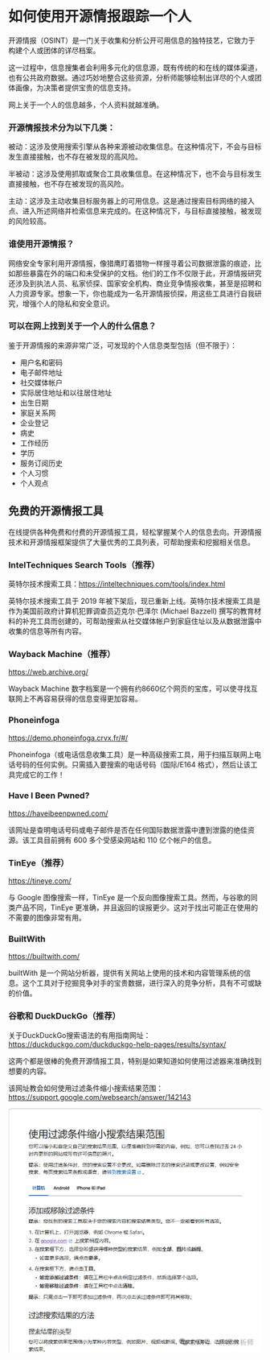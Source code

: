 # 如何使用开源情报跟踪一个人

开源情报（OSINT）是一门关于收集和分析公开可用信息的独特技艺，它致力于构建个人或团体的详尽档案。

这一过程中，信息搜集者会利用多元化的信息源，既有传统的和在线的媒体渠道，也有公共政府数据。通过巧妙地整合这些资源，分析师能够绘制出详尽的个人或团体画像，为决策者提供宝贵的信息支持。

网上关于一个人的信息越多，个人资料就越准确。

### 开源情报技术分为以下几类：

被动：这涉及使用搜索引擎从各种来源被动收集信息。在这种情况下，不会与目标发生直接接触，也不存在被发现的高风险。

半被动：这涉及使用抓取或聚合工具收集信息。在这种情况下，也不会与目标发生直接接触，也不存在被发现的高风险。

主动：这涉及主动收集目标服务器上的可用信息。这是通过搜索目标网络的接入点、进入所述网络并检索信息来完成的。在这种情况下，与目标直接接触，被发现的风险较高。

### 谁使用开源情报？

网络安全专家利用开源情报，像猎鹰盯着猎物一样搜寻着公司数据泄露的痕迹，比如那些暴露在外的端口和未受保护的文档。他们的工作不仅限于此，开源情报研究还涉及到执法人员、私家侦探、国家安全机构、商业竞争情报收集，甚至是招聘和人力资源专家。想象一下，你也能成为一名开源情报侦探，用这些工具进行自我研究，增强个人的隐私和安全意识。

### 可以在网上找到关于一个人的什么信息？

鉴于开源情报的来源非常广泛，可发现的个人信息类型包括（但不限于）：

- 用户名和密码
- 电子邮件地址
- 社交媒体帐户
- 实际居住地址和以往居住地址
- 出生日期
- 家庭关系网
- 企业登记
- 病史
- 工作经历
- 学历
- 服务订阅历史
- 个人习惯
- 个人观点



## 免费的开源情报工具

在线提供各种免费和付费的开源情报工具，轻松掌握某个人的信息去向。开源情报技术和开源情报框架提供了大量优秀的工具列表，可帮助搜索和挖掘相关信息。

### IntelTechniques Search Tools（推荐）

英特尔技术搜索工具：https://inteltechniques.com/tools/index.html

英特尔技术搜索工具于 2019 年被下架后，现已重新上线。英特尔技术搜索工具是作为美国前政府计算机犯罪调查员迈克尔·巴泽尔 (Michael Bazzell) 撰写的教育材料的补充工具而创建的，可帮助搜索从社交媒体帐户到家庭住址以及从数据泄露中收集的信息等所有内容。

### Wayback Machine（推荐）

https://web.archive.org/

Wayback Machine 数字档案是一个拥有约8660亿个网页的宝库，可以使寻找互联网上不再容易获得的信息变得更加容易。

### Phoneinfoga

https://demo.phoneinfoga.crvx.fr/#/

Phoneinfoga（或电话信息收集工具）是一种高级搜索工具，用于扫描互联网上电话号码的任何实例。只需插入要搜索的电话号码（国际/E164 格式），然后让该工具完成它的工作！

### Have I Been Pwned?

https://haveibeenpwned.com/

该网址是查明电话号码或电子邮件是否在任何国际数据泄露中遭到泄露的绝佳资源。该工具目前拥有 600 多个受感染网站和 110 亿个帐户的信息。

### TinEye（推荐）

https://tineye.com/

与 Google 图像搜索一样，TinEye 是一个反向图像搜索工具。然而，与谷歌的同类产品不同，TinEye 更准确，并且返回的误报更少。这对于找出可能正在使用的不需要的图像非常有用。

### BuiltWith

https://builtwith.com/

builtWith 是一个网站分析器，提供有关网站上使用的技术和内容管理系统的信息。这个工具对于挖掘竞争对手的宝贵数据，进行深入的竞争分析，具有不可或缺的价值。

### 谷歌和 DuckDuckGo（推荐）

关于DuckDuckGo搜索语法的有用指南网址：https://duckduckgo.com/duckduckgo-help-pages/results/syntax/

这两个都是很棒的免费开源情报工具，特别是如果知道如何使用过滤器来准确找到想要的内容。

该网址教会如何使用过滤条件缩小搜索结果范围：https://support.google.com/websearch/answer/142143

![图片](./如何使用开源情报跟踪一个人.assets/640.webp)

